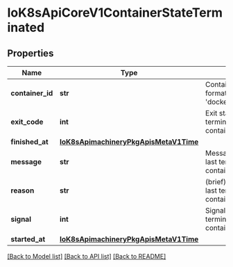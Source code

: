 # IoK8sApiCoreV1ContainerStateTerminated

## Properties
Name | Type | Description | Notes
------------ | ------------- | ------------- | -------------
**container_id** | **str** | Container&#x27;s ID in the format &#x27;docker://&lt;container_id&gt;&#x27; | [optional] 
**exit_code** | **int** | Exit status from the last termination of the container | 
**finished_at** | [**IoK8sApimachineryPkgApisMetaV1Time**](IoK8sApimachineryPkgApisMetaV1Time.md) |  | [optional] 
**message** | **str** | Message regarding the last termination of the container | [optional] 
**reason** | **str** | (brief) reason from the last termination of the container | [optional] 
**signal** | **int** | Signal from the last termination of the container | [optional] 
**started_at** | [**IoK8sApimachineryPkgApisMetaV1Time**](IoK8sApimachineryPkgApisMetaV1Time.md) |  | [optional] 

[[Back to Model list]](../README.md#documentation-for-models) [[Back to API list]](../README.md#documentation-for-api-endpoints) [[Back to README]](../README.md)

